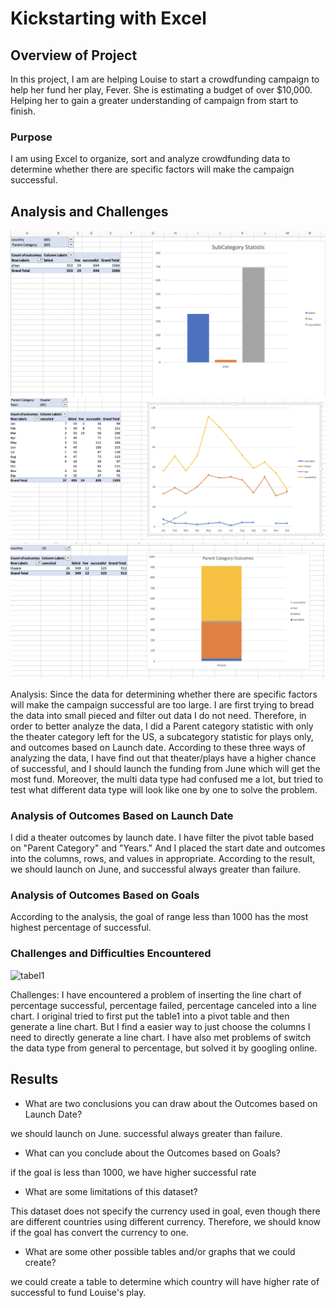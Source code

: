 # Kickstarting with Excel

## Overview of Project
In this project, I am are helping Louise to start a crowdfunding campaign to
help her fund her play, Fever. She is estimating a budget of over $10,000.
Helping her to gain a greater understanding of campaign from start to finish.

### Purpose
I am using Excel to organize, sort and analyze crowdfunding data to determine
whether there are specific factors will make the campaign successful.


## Analysis and Challenges

![p1](p1.png)
![p2](p2.png)
![p3](p3.png)

Analysis: Since the data for determining whether there are specific factors
will make the campaign successful are too large. I are first trying to bread
the data into small pieced and filter out data I do not need. Therefore, in
order to better analyze the data, I did a Parent category statistic with only
the theater category left for the US, a subcategory statistic for plays only,
and outcomes based on Launch date. According to these three ways of analyzing
the data, I have find out that theater/plays have a higher chance of
successful, and I should launch the funding from June which will get the most
fund. Moreover, the multi data type had confused me a lot, but tried to test
what different data type will look like one by one to solve the problem.





### Analysis of Outcomes Based on Launch Date

I did a theater outcomes by launch date. I have filter the pivot table based
on "Parent Category" and "Years." And I placed the start date and outcomes
into the columns, rows, and values in appropriate. According to the result,
we should launch on June, and successful always greater than failure.


### Analysis of Outcomes Based on Goals

According to the analysis, the goal of range less than 1000 has the most highest
percentage of successful.

### Challenges and Difficulties Encountered

![tabel1](kickstarter-analysis/resources/table1.png)

Challenges: I have encountered a problem of inserting the line chart of
percentage successful, percentage failed, percentage canceled into a line chart.
I original tried to first put the table1 into a pivot table and then generate
a line chart. But I find a easier way to just choose the columns I need to
directly generate a line chart. I have also met problems of switch the data
type from general to percentage, but solved it by googling online.



## Results

- What are two conclusions you can draw about the Outcomes based on Launch Date?

we should launch on June. successful always greater than failure.

- What can you conclude about the Outcomes based on Goals?

if the goal is less than 1000, we have higher successful rate

- What are some limitations of this dataset?

This dataset does not specify the currency used in goal, even though there are
different countries using different currency. Therefore, we should know if the
goal has convert the currency to one.

- What are some other possible tables and/or graphs that we could create?

we could create a table to determine which country will have higher rate of
successful to fund Louise's play.
